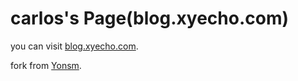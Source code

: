 
carlos's Page(blog.xyecho.com)
=================

you can visit [blog.xyecho.com](http://blog.xyecho.com).

fork from [Yonsm](https://github.com/Yonsm/NET).
